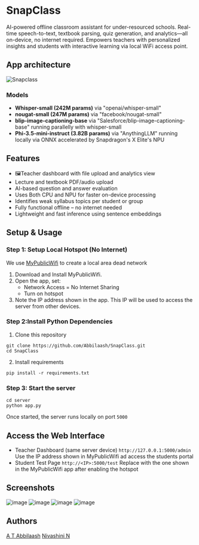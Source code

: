 # SnapClass
AI-powered offline classroom assistant for under-resourced schools. Real-time speech-to-text, textbook parsing, quiz generation, and analytics—all on-device, no internet required. Empowers teachers with personalized insights and students with interactive learning via local WiFi access point.

## App architecture
![Snapclass](https://github.com/user-attachments/assets/ac08564f-5530-4e68-8d1f-83d595009ebf)

### Models
- **Whisper-small (242M params)** via "openai/whisper-small"
- **nougat-small (247M params)** via "facebook/nougat-small"
- **blip-image-captioning-base** via "Salesforce/blip-image-captioning-base" running parallelly with whisper-small
- **Phi-3.5-mini-instruct (3.82B params)** via "AnythingLLM" running locally via ONNX accelerated by Snapdragon's X Elite's NPU

## Features
- 🖼Teacher dashboard with file upload and analytics view  
- Lecture and textbook PDF/audio upload  
- AI-based question and answer evaluation
- Uses Both CPU and NPU for faster on-device processing
- Identifies weak syllabus topics per student or group  
- Fully functional offline – no internet needed  
- Lightweight and fast inference using sentence embeddings

## Setup & Usage
### Step 1: Setup Local Hotspot (No Internet)
We use [MyPublicWifi](https://mypublicwifi.com/publicwifi/en/index.html) to create a local area dead network
1. Download and Install MyPublicWifi.
2. Open the app, set:
   - Network Access = No Internet Sharing
   - Turn on hotspot
3. Note the IP address shown in the app. This IP will be used to access the server from other devices.

### Step 2:Install Python Dependencies
1. Clone this repository
```
git clone https://github.com/Abbilaash/SnapClass.git
cd SnapClass
```
2. Install requirements
```
pip install -r requirements.txt
```

### Step 3: Start the server
```
cd server
python app.py
```
Once started, the server runs locally on port ```5000```

## Access the Web Interface
- Teacher Dashboard (same server device)
```http://127.0.0.1:5000/admin```
Use the IP address shown in MyPublicWifi ad access the students portal
- Student Test Page
```http://<IP>:5000/test```
Replace <IP> with the one shown in the MyPublicWifi app after enabling the hotspot

## Screenshots
![image](https://github.com/user-attachments/assets/2f0fbba2-778e-490e-9729-7f1ab84d76c3)
![image](https://github.com/user-attachments/assets/62445589-c787-4bc3-8acb-37f5ef56ddb2)
![image](https://github.com/user-attachments/assets/352be7fd-1a9b-4709-97a6-7c6561eddf70)
![image](https://github.com/user-attachments/assets/9de25358-9031-4660-be61-b9d5e269e2fd)

## Authors
[A T Abbilaash](https://github.com/Abbilaash)
[Nivashini N](https://github.com/nivashini2505)
